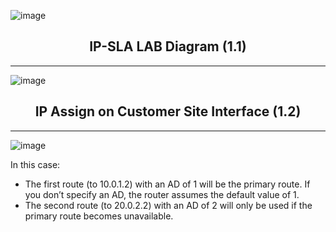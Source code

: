 ![image](https://github.com/user-attachments/assets/269a1fc0-44c6-4b1b-b5be-1b16f16406d6)
<h2 align="center">IP-SLA LAB Diagram (1.1)</h2>

---

![image](https://github.com/user-attachments/assets/50182481-c966-4fb4-80c7-7cde8f93c7b9)

<h2 align="center">IP Assign on Customer Site Interface (1.2)</h2>

---

![image](https://github.com/user-attachments/assets/decb31bb-2e9a-4213-b48d-abdafcef4ce1)

In this case:
- The first route (to 10.0.1.2) with an AD of 1 will be the primary route. If you don’t specify an AD, the router assumes the default value of 1.
- The second route (to 20.0.2.2) with an AD of 2 will only be used if the primary route becomes unavailable.
